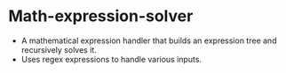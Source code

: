 # Math-expression-solver
* A mathematical expression handler that builds an expression tree and recursively solves it.
* Uses regex expressions to handle various inputs.
